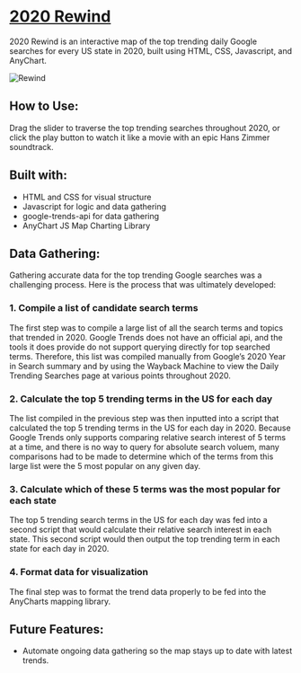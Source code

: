 # [2020 Rewind](https://kaycbas.github.io/2020Rewind/)

2020 Rewind is an interactive map of the top trending daily Google searches for every US state in 2020, built using HTML, CSS, Javascript, and AnyChart.

![Rewind](https://github.com/kaycbas/2020Rewind/blob/main/assets/readme/rewind.gif)

## How to Use:

Drag the slider to traverse the top trending searches throughout 2020, or click the play button to watch it like a movie with an epic Hans Zimmer soundtrack.

## Built with:

- HTML and CSS for visual structure
- Javascript for logic and data gathering
- google-trends-api for data gathering
- AnyChart JS Map Charting Library

## Data Gathering:

Gathering accurate data for the top trending Google searches was a challenging process. Here is the process that was ultimately developed:

### 1.	Compile a list of candidate search terms
The first step was to compile a large list of all the search terms and topics that trended in 2020. Google Trends does not have an official api, and the tools it does provide do not support querying directly for top searched terms. Therefore, this list was compiled manually from Google’s 2020 Year in Search summary and by using the Wayback Machine to view the Daily Trending Searches page at various points throughout 2020.

### 2.	Calculate the top 5 trending terms in the US for each day
The list compiled in the previous step was then inputted into a script that calculated the top 5 trending terms in the US for each day in 2020. Because Google Trends only supports comparing relative search interest of 5 terms at a time, and there is no way to query for absolute search voluem, many comparisons had to be made to determine which of the terms from this large list were the 5 most popular on any given day.

### 3.	Calculate which of these 5 terms was the most popular for each state
The top 5 trending search terms in the US for each day was fed into a second script that would calculate their relative search interest in each state. This second script would then output the top trending term in each state for each day in 2020.

### 4.	Format data for visualization
The final step was to format the trend data properly to be fed into the AnyCharts mapping library.

## Future Features:
- Automate ongoing data gathering so the map stays up to date with latest trends.
